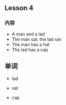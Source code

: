 ## Lesson 4

### 内容

* A man and a lad
* The man sat; the lad ran
* The man has a hat
* The lad has a cap

## 单词

* lad
* sat

* cap



